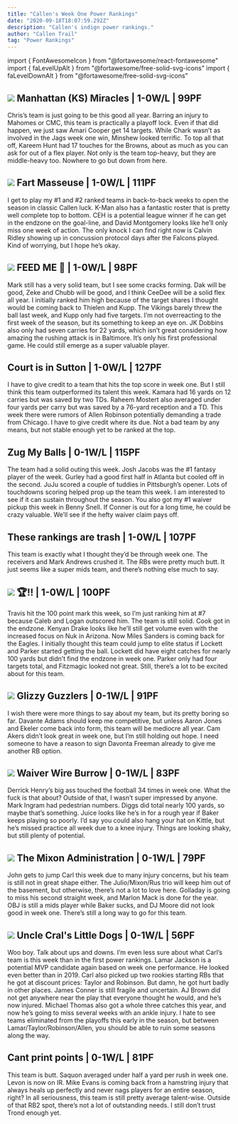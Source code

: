 ```yaml
---
title: "Callen's Week One Power Rankings"
date: "2020-09-18T18:07:59.292Z"
description: "Callen's indign power rankings."
author: "Callen Trail"
tag: "Power Rankings"
---
```


import { FontAwesomeIcon } from "@fortawesome/react-fontawesome"
import { faLevelUpAlt } from "@fortawesome/free-solid-svg-icons"
import { faLevelDownAlt } from "@fortawesome/free-solid-svg-icons"


## <FontAwesomeIcon className="levelUp" icon={faLevelUpAlt} /> <img src="https://d1yqxti3jheii7.cloudfront.net/83296c4221970b26ea4d019a7581d032-one-callen" class="sleeper-avatar"/> Manhattan (KS) Miracles | 1-0W/L | 99PF

Chris’s team is just going to be this good all year. Barring an injury to Mahomes or CMC, this team is practically a playoff lock. Even if that did happen, we just saw Amari Cooper get 14 targets. While Chark wasn’t as involved in the Jags week one win, Minshew looked terrific. To top all that off, Kareem Hunt had 17 touches for the Browns, about as much as you can ask for out of a flex player. Not only is the team top-heavy, but they are middle-heavy too. Nowhere to go but down from here.

## <FontAwesomeIcon className="levelUp" icon={faLevelUpAlt} /> <img src="https://d1yqxti3jheii7.cloudfront.net/a91cfbe2665c3bc237b6aa5199fb0d7a-one-callen" class="sleeper-avatar"/> Fart Masseuse | 1-0W/L | 111PF

I get to play my #1 and #2 ranked teams in back-to-back weeks to open the season in classic Callen luck. K-Man also has a fantastic roster that is pretty well complete top to bottom. CEH is a potential league winner if he can get in the endzone on the goal-line, and David Montgomery looks like he’ll only miss one week of action. The only knock I can find right now is Calvin Ridley showing up in concussion protocol days after the Falcons played. Kind of worrying, but I hope he’s okay.

## <FontAwesomeIcon className="levelDown" icon={faLevelDownAlt} /> <img src="https://d1yqxti3jheii7.cloudfront.net/1bac27b3e88d08f050e32b48195acf46-one-callen" class="sleeper-avatar"/> FEED ME 🥄 | 1-0W/L | 98PF

Mark still has a very solid team, but I see some cracks forming. Dak will be good, Zeke and Chubb will be good, and I think CeeDee will be a solid flex all year. I initially ranked him high because of the target shares I thought would be coming back to Thielen and Kupp. The Vikings barely threw the ball last week, and Kupp only had five targets. I’m not overreacting to the first week of the season, but its something to keep an eye on. JK Dobbins also only had seven carries for 22 yards, which isn’t great considering how amazing the rushing attack is in Baltimore. It’s only his first professional game. He could still emerge as a super valuable player.

## <FontAwesomeIcon className="levelUp" icon={faLevelUpAlt} /> Court is in Sutton | 1-0W/L | 127PF

I have to give credit to a team that hits the top score in week one. But I still think this team outperformed its talent this week. Kamara had 16 yards on 12 carries but was saved by two TDs. Raheem Mostert also averaged under four yards per carry but was saved by a 76-yard reception and a TD. This week there were rumors of Allen Robinson potentially demanding a trade from Chicago. I have to give credit where its due. Not a bad team by any means, but not stable enough yet to be ranked at the top.

## <FontAwesomeIcon className="levelDown" icon={faLevelDownAlt} /> Zug My Balls | 0-1W/L | 115PF

The team had a solid outing this week. Josh Jacobs was the #1 fantasy player of the week. Gurley had a good first half in Atlanta but cooled off in the second. JuJu scored a couple of tuddies in Pittsburgh’s opener. Lots of touchdowns scoring helped prop up the team this week. I am interested to see if it can sustain throughout the season. You also got my #1 waiver pickup this week in Benny Snell. If Conner is out for a long time, he could be crazy valuable. We’ll see if the hefty waiver claim pays off.

## <FontAwesomeIcon className="levelDown" icon={faLevelDownAlt} /> These rankings are trash | 1-0W/L | 107PF

This team is exactly what I thought they’d be through week one. The receivers and Mark Andrews crushed it. The RBs were pretty much butt. It just seems like a super mids team, and there’s nothing else much to say.

## <FontAwesomeIcon className="levelUp" icon={faLevelUpAlt} /> <img src="https://d1yqxti3jheii7.cloudfront.net/74fa749fa8b47609e14d12a902511733-one-callen" class="sleeper-avatar"/> 🏆‼️ | 1-0W/L | 100PF

Travis hit the 100 point mark this week, so I’m just ranking him at #7 because Caleb and Logan outscored him. The team is still solid. Cook got in the endzone. Kenyan Drake looks like he’ll still get volume even with the increased focus on Nuk in Arizona. Now Miles Sanders is coming back for the Eagles. I initially thought this team could jump to elite status if Lockett and Parker started getting the ball. Lockett did have eight catches for nearly 100 yards but didn’t find the endzone in week one. Parker only had four targets total, and Fitzmagic looked not great. Still, there’s a lot to be excited about for this team.

## <FontAwesomeIcon className="levelDown" icon={faLevelDownAlt} /> <img src="https://d1yqxti3jheii7.cloudfront.net/405213591fe488220f2f4f79d9cc28eb-one-callen" class="sleeper-avatar"/> Glizzy Guzzlers | 0-1W/L | 91PF

I wish there were more things to say about my team, but its pretty boring so far. Davante Adams should keep me competitive, but unless Aaron Jones and Ekeler come back into form, this team will be mediocre all year. Cam Akers didn’t look great in week one, but I’m still holding out hope. I need someone to have a reason to sign Davonta Freeman already to give me another RB option.

## <FontAwesomeIcon className="levelDown" icon={faLevelDownAlt} /> <img src="https://d1yqxti3jheii7.cloudfront.net/49b1d67d6b1562f8ef7d03645a046694-one-callen" class="sleeper-avatar"/> Waiver Wire Burrow | 0-1W/L | 83PF

Derrick Henry’s big ass touched the football 34 times in week one. What the fuck is that about? Outside of that, I wasn’t super impressed by anyone. Mark Ingram had pedestrian numbers. Diggs did total nearly 100 yards, so maybe that’s something. Juice looks like he’s in for a rough year if Baker keeps playing so poorly. I’d say you could also hang your hat on Kittle, but he’s missed practice all week due to a knee injury. Things are looking shaky, but still plenty of potential.

## <FontAwesomeIcon className="levelDown" icon={faLevelDownAlt} /> <img src="https://d1yqxti3jheii7.cloudfront.net/94702f21e95d3aa14c8d671585ae6c58-one-callen" class="sleeper-avatar"/> The Mixon Administration | 0-1W/L | 79PF

John gets to jump Carl this week due to many injury concerns, but his team is still not in great shape either. The Julio/Mixon/Rus trio will keep him out of the basement, but otherwise, there’s not a lot to love here. Golladay is going to miss his second straight week, and Marlon Mack is done for the year. OBJ is still a mids player while Baker sucks, and DJ Moore did not look good in week one. There’s still a long way to go for this team.

## <FontAwesomeIcon className="levelDown" icon={faLevelDownAlt} /> <img src="https://d1yqxti3jheii7.cloudfront.net/400266e997f2d0857da2c8f2b939fda4-one-callen" class="sleeper-avatar"/> Uncle Cral's Little Dogs | 0-1W/L | 56PF

Woo boy. Talk about ups and downs. I’m even less sure about what Carl’s team is this week than in the first power rankings. Lamar Jackson is a potential MVP candidate again based on week one performance. He looked even better than in 2019. Carl also picked up two rookies starting RBs that he got at discount prices: Taylor and Robinson. But damn, he got hurt badly in other places. James Conner is still fragile and uncertain. AJ Brown did not get anywhere near the play that everyone thought he would, and he’s now injured. Michael Thomas also got a whole three catches this year, and now he’s going to miss several weeks with an ankle injury. I hate to see teams eliminated from the playoffs this early in the season, but between Lamar/Taylor/Robinson/Allen, you should be able to ruin some seasons along the way.

## <FontAwesomeIcon className="levelDown" icon={faLevelDownAlt} /> Cant print points | 0-1W/L | 81PF

This team is butt. Saquon averaged under half a yard per rush in week one. Levon is now on IR. Mike Evans is coming back from a hamstring injury that always heals up perfectly and never nags players for an entire season, right? In all seriousness, this team is still pretty average talent-wise. Outside of that RB2 spot, there’s not a lot of outstanding needs. I still don’t trust Trond enough yet.